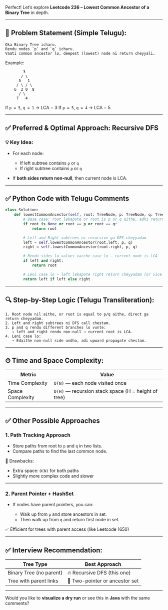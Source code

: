 Perfect! Let’s explore **Leetcode 236 – Lowest Common Ancestor of a Binary Tree** in depth.

---

## 🧠 Problem Statement (Simple Telugu):

```text
Oka Binary Tree icharu.
Rendu nodes `p` and `q` icharu.
Vaati common ancestor lo, deepest (lowest) node ni return cheyyali.
```

Example:

```
        3
       / \
      5   1
     / \ / \
    6  2 0  8
      / \
     7   4
```

If `p = 5`, `q = 1` → LCA = 3
If `p = 5`, `q = 4` → LCA = 5

---

## ✅ Preferred & Optimal Approach: **Recursive DFS**

### 💡 Key Idea:

* For each node:

  * If left subtree contains `p` or `q`
  * If right subtree contains `p` or `q`
* If **both sides return non-null**, then current node is LCA.

---

## ✅ Python Code with Telugu Comments

```python
class Solution:
    def lowestCommonAncestor(self, root: TreeNode, p: TreeNode, q: TreeNode) -> TreeNode:
        # Base case: root lekapote or root is p or q aithe, adhi return cheyyali
        if root is None or root == p or root == q:
            return root

        # Left and Right subtrees ni recursive ga DFS cheyyadam
        left = self.lowestCommonAncestor(root.left, p, q)
        right = self.lowestCommonAncestor(root.right, p, q)

        # Rendu sides lo values vacche case lo — current node is LCA
        if left and right:
            return root

        # Leni case lo — left lekapote right return cheyyadam (or vice versa)
        return left if left else right
```

---

## 🔍 Step-by-Step Logic (Telugu Transliteration):

```text
1. Root node nil aithe, or root is equal to p/q aithe, direct ga return cheyyadam.
2. Left and right subtrees ni DFS call chestam.
3. p and q rendu different branches lo vunte:
   → left and right rendu non-null → current root is LCA.
4. Leni case lo:
   → Edaithe non-null side undho, adi upward propagate chestam.
```

---

## ⏱ Time and Space Complexity:

| Metric           | Value                                               |
| ---------------- | --------------------------------------------------- |
| Time Complexity  | `O(N)` — each node visited once                     |
| Space Complexity | `O(H)` — recursion stack space (H = height of tree) |

---

## ✅ Other Possible Approaches

### 1. **Path Tracking Approach**

* Store paths from root to `p` and `q` in two lists.
* Compare paths to find the last common node.

🔻 Drawbacks:

* Extra space: `O(N)` for both paths
* Slightly more complex code and slower

---

### 2. **Parent Pointer + HashSet**

* If nodes have parent pointers, you can:

  * Walk up from `p` and store ancestors in set.
  * Then walk up from `q` and return first node in set.

✅ Efficient for trees with parent access (like Leetcode 1650)

---

## ✅ Interview Recommendation:

| Tree Type               | Best Approach                  |
| ----------------------- | ------------------------------ |
| Binary Tree (no parent) | 🔥 Recursive DFS (this one)    |
| Tree with parent links  | 🔁 Two-pointer or ancestor set |

---

Would you like to **visualize a dry run** or see this in **Java** with the same comments?

